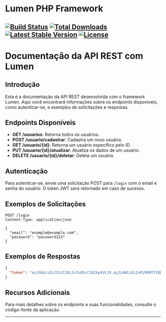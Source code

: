 # Lumen PHP Framework

[![Build Status](https://travis-ci.org/laravel/lumen-framework.svg)](https://travis-ci.org/laravel/lumen-framework)
[![Total Downloads](https://img.shields.io/packagist/dt/laravel/lumen-framework)](https://packagist.org/packages/laravel/lumen-framework)
[![Latest Stable Version](https://img.shields.io/packagist/v/laravel/lumen-framework)](https://packagist.org/packages/laravel/lumen-framework)
[![License](https://img.shields.io/packagist/l/laravel/lumen)](https://packagist.org/packages/laravel/lumen-framework)
---

# Documentação da API REST com Lumen

## Introdução
Esta é a documentação da API REST desenvolvida com o framework Lumen. Aqui você encontrará informações sobre os endpoints disponíveis, como autenticar-se, e exemplos de solicitações e respostas.

## Endpoints Disponíveis
- **GET /usuarios**: Retorna todos os usuários.
- **POST /usuario/cadastrar**: Cadastra um novo usuário.
- **GET /usuario/{id}**: Retorna um usuário específico pelo ID.
- **PUT /usuario/{id}/atualizar**: Atualiza os dados de um usuário.
- **DELETE /usuario/{id}/deletar**: Deleta um usuário.

## Autenticação
Para autenticar-se, envie uma solicitação POST para `/login` com o email e senha do usuário. O token JWT será retornado em caso de sucesso.

## Exemplos de Solicitações
```http
POST /login
Content-Type: application/json

{
  "email": "example@example.com",
  "password": "password123"
}
```

## Exemplos de Respostas
```json
{
  "token": "eyJhbGciOiJIUzI1NiIsInR5cCI6IkpXVCJ9.eyJzdWIiOiIxMjM0NTY3ODkwIiwibmFtZSI6IkpvaG4gRG9lIiwiaWF0IjoxNTE2MjM5MDIyfQ.SflKxwRJSMeKKF2QT4fwpMeJf36POk6yJV_adQssw5c"
}
```

## Recursos Adicionais
Para mais detalhes sobre os endpoints e suas funcionalidades, consulte o código-fonte da aplicação.

---
